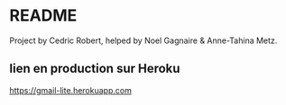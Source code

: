 # README

Project by Cedric Robert, helped by Noel Gagnaire & Anne-Tahina Metz. 

## lien en production sur Heroku 

https://gmail-lite.herokuapp.com